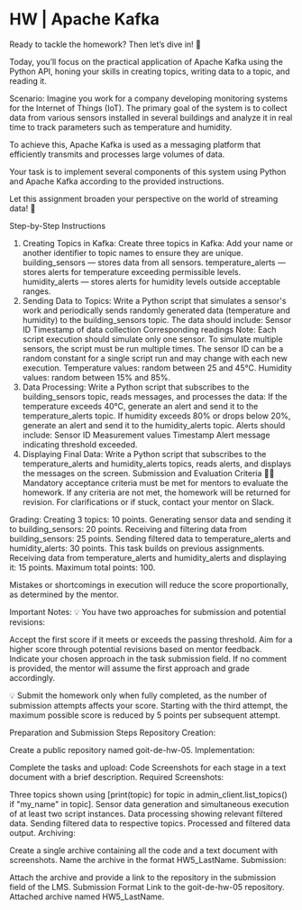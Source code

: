 
# HW | Apache Kafka
Ready to tackle the homework? Then let’s dive in! 🎢

Today, you’ll focus on the practical application of Apache Kafka using the Python API, honing your skills in creating topics, writing data to a topic, and reading it.

Scenario:
Imagine you work for a company developing monitoring systems for the Internet of Things (IoT). The primary goal of the system is to collect data from various sensors installed in several buildings and analyze it in real time to track parameters such as temperature and humidity.

To achieve this, Apache Kafka is used as a messaging platform that efficiently transmits and processes large volumes of data.

Your task is to implement several components of this system using Python and Apache Kafka according to the provided instructions.

Let this assignment broaden your perspective on the world of streaming data! 🧠

Step-by-Step Instructions
1. Creating Topics in Kafka:
Create three topics in Kafka:
Add your name or another identifier to topic names to ensure they are unique.
building_sensors — stores data from all sensors.
temperature_alerts — stores alerts for temperature exceeding permissible levels.
humidity_alerts — stores alerts for humidity levels outside acceptable ranges.
2. Sending Data to Topics:
Write a Python script that simulates a sensor's work and periodically sends randomly generated data (temperature and humidity) to the building_sensors topic.
The data should include:
Sensor ID
Timestamp of data collection
Corresponding readings
Note:
Each script execution should simulate only one sensor. To simulate multiple sensors, the script must be run multiple times.
The sensor ID can be a random constant for a single script run and may change with each new execution.
Temperature values: random between 25 and 45°C.
Humidity values: random between 15% and 85%.
3. Data Processing:
Write a Python script that subscribes to the building_sensors topic, reads messages, and processes the data:
If the temperature exceeds 40°C, generate an alert and send it to the temperature_alerts topic.
If humidity exceeds 80% or drops below 20%, generate an alert and send it to the humidity_alerts topic.
Alerts should include:
Sensor ID
Measurement values
Timestamp
Alert message indicating threshold exceeded.
4. Displaying Final Data:
Write a Python script that subscribes to the temperature_alerts and humidity_alerts topics, reads alerts, and displays the messages on the screen.
Submission and Evaluation Criteria
☝🏻 Mandatory acceptance criteria must be met for mentors to evaluate the homework. If any criteria are not met, the homework will be returned for revision. For clarifications or if stuck, contact your mentor on Slack.

Grading:
Creating 3 topics: 10 points.
Generating sensor data and sending it to building_sensors: 20 points.
Receiving and filtering data from building_sensors: 25 points.
Sending filtered data to temperature_alerts and humidity_alerts: 30 points.
This task builds on previous assignments.
Receiving data from temperature_alerts and humidity_alerts and displaying it: 15 points.
Maximum total points: 100.

Mistakes or shortcomings in execution will reduce the score proportionally, as determined by the mentor.

Important Notes:
💡 You have two approaches for submission and potential revisions:

Accept the first score if it meets or exceeds the passing threshold.
Aim for a higher score through potential revisions based on mentor feedback.
Indicate your chosen approach in the task submission field. If no comment is provided, the mentor will assume the first approach and grade accordingly.

💡 Submit the homework only when fully completed, as the number of submission attempts affects your score. Starting with the third attempt, the maximum possible score is reduced by 5 points per subsequent attempt.

Preparation and Submission Steps
Repository Creation:

Create a public repository named goit-de-hw-05.
Implementation:

Complete the tasks and upload:
Code
Screenshots for each stage in a text document with a brief description.
Required Screenshots:

Three topics shown using [print(topic) for topic in admin_client.list_topics() if "my_name" in topic].
Sensor data generation and simultaneous execution of at least two script instances.
Data processing showing relevant filtered data.
Sending filtered data to respective topics.
Processed and filtered data output.
Archiving:

Create a single archive containing all the code and a text document with screenshots.
Name the archive in the format HW5_LastName.
Submission:

Attach the archive and provide a link to the repository in the submission field of the LMS.
Submission Format
Link to the goit-de-hw-05 repository.
Attached archive named HW5_LastName.





